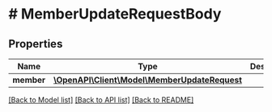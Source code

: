 # # MemberUpdateRequestBody

## Properties

Name | Type | Description | Notes
------------ | ------------- | ------------- | -------------
**member** | [**\OpenAPI\Client\Model\MemberUpdateRequest**](MemberUpdateRequest.md) |  | [optional]

[[Back to Model list]](../../README.md#models) [[Back to API list]](../../README.md#endpoints) [[Back to README]](../../README.md)
